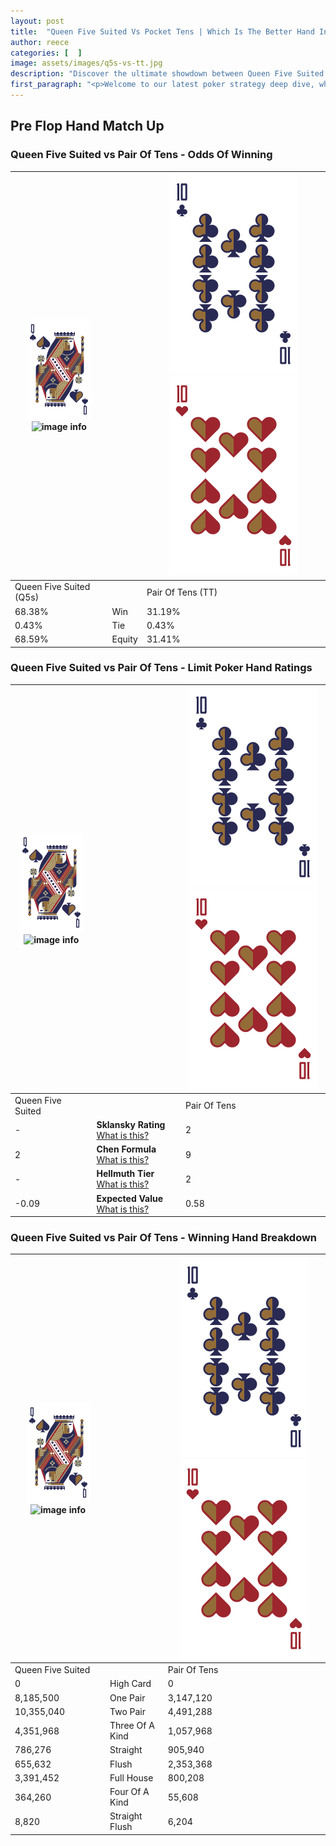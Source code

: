 ```yaml
---
layout: post
title:  "Queen Five Suited Vs Pocket Tens | Which Is The Better Hand In Poker? A Complete Guide"
author: reece
categories: [  ]
image: assets/images/q5s-vs-tt.jpg
description: "Discover the ultimate showdown between Queen Five Suited and Pair Of Tens in poker! Uncover the odds, strategies, and scenarios where one hand triumphs over the other. Get ready to up your poker game with this thrilling analysis."
first_paragraph: "<p>Welcome to our latest poker strategy deep dive, where we're pitting two distinct hands against each other in a high-stakes showdown: Queen Five Suited vs Pair Of Tens.</p><p>In the dynamic world of poker, every decision counts, and knowing which hand holds the upper hand is key to your success at the table.</p><p>In this article, we'll dissect these two hands, explore the scenarios where one dominates the other, and equip you with the knowledge to make strategic choices that can tip the odds in your favor.</p><p>Get ready to unravel the intriguing dynamics of these poker hands and elevate your game to new heights.</p>"
---
```




[comment]: # (sp0)

## Pre Flop Hand Match Up

<div class="table hand-ratings" markdown="1"> 



### Queen Five Suited vs Pair Of Tens - Odds Of Winning


    
| ![image info](assets/images/hand1/Q.png) ![image info](assets/images/hand1/5s.png) |  | ![image info](assets/images/hand2/T.png) ![image info](assets/images/hand2/To.png) |
| -------- | -------- | -------- |
| Queen Five Suited (Q5s) |  | Pair Of Tens (TT) |
| 68.38% | Win | 31.19% |
| 0.43% | Tie | 0.43% |
| 68.59% | Equity | 31.41% |




[comment]: # (sp1)



### Queen Five Suited vs Pair Of Tens - Limit Poker Hand Ratings


    
| ![image info](assets/images/hand1/Q.png) ![image info](assets/images/hand1/5s.png) |  | ![image info](assets/images/hand2/T.png) ![image info](assets/images/hand2/To.png) |
| -------- | -------- | -------- |
| Queen Five Suited |  | Pair Of Tens |
| - | **Sklansky Rating** [What is this?](/sklansky-rating-explained) | 2 |
| 2 | **Chen Formula** [What is this?](/chen-formula-explained) | 9 |
| - | **Hellmuth Tier** [What is this?](/Hellmuth-tier-explained) | 2 |
| -0.09 | **Expected Value** [What is this?](/expected-value-explained) | 0.58 |




[comment]: # (sp2)



### Queen Five Suited vs Pair Of Tens - Winning Hand Breakdown


    
| ![image info](assets/images/hand1/Q.png) ![image info](assets/images/hand1/5s.png) |  | ![image info](assets/images/hand2/T.png) ![image info](assets/images/hand2/To.png) |
| -------- | -------- | -------- |
| Queen Five Suited |  | Pair Of Tens |
| 0 | High Card | 0 |
| 8,185,500 | One Pair | 3,147,120 |
| 10,355,040 | Two Pair | 4,491,288 |
| 4,351,968 | Three Of A Kind | 1,057,968 |
| 786,276 | Straight | 905,940 |
| 655,632 | Flush | 2,353,368 |
| 3,391,452 | Full House | 800,208 |
| 364,260 | Four Of A Kind | 55,608 |
| 8,820 | Straight Flush | 6,204 |




[comment]: # (sp3)



</div>

[comment]: # (sp4)



[comment]: # (sp5)

